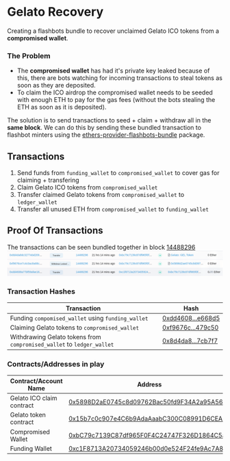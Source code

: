 # Gelato Recovery

Creating a flashbots bundle to recover unclaimed Gelato ICO tokens from a **compromised wallet**.

### The Problem
- The **compromised wallet** has had it's private key leaked because of this, there are bots watching for incoming transactions to steal tokens as soon as they are deposited. 
- To claim the ICO airdrop the compromised wallet needs to be seeded with enough ETH to pay for the gas fees (without the bots stealing the ETH as soon as it is deposited). 

The solution is to send transactions to seed + claim + withdraw all in the **same block**. We can do this by sending these bundled transaction to flashbot minters using the [ethers-provider-flashbots-bundle](https://www.npmjs.com/package/@flashbots/ethers-provider-bundle) package.

## Transactions 
1. Send funds from `funding_wallet` to `compromised_wallet` to cover gas for claiming + transfering
2. Claim Gelato ICO tokens from `compromised_wallet` 
3. Transfer claimed Gelato tokens from `compromised_wallet` to `ledger_wallet`
4. Transfer all unused ETH from `compromised_wallet` to `funding_wallet`

## Proof Of Transactions 
The transactions can be seen bundled together in block [14488296](https://etherscan.io/txs?block=14488296&p=10)
![Transactions In Block 14488296](./Block_14488296.png)

### Transaction Hashes
| Transaction                                                            | Hash                                                                                                                                                             |
| -----------                                                            | -----------                                                                                                                                                      |
| Funding `compomised_wallet` using `funding_wallet`                     | [0xdd4608...e668d5](https://etherscan.io/tx/0xdd4608a77bf59afae165d6d9450ab03fd256d4f47a3f152928893810c5e668d5)                                                  |
 Claiming Gelato tokens to `compromised_wallet`                       | [0xf9676c...479c50](https://etherscan.io/tx/0xf76ce7c4c0ac8a68cae7417e230db2826e501a1abc731c620d8b2990479c50) |
| Withdrawing Gelato tokens from `compromised_wallet` to `ledger_wallet` | [0x8d4da8...7cb7f7](https://etherscan.io/tx/0xf9676ce7c4c0ac8a68cae7417e230db2826e501a1abc731c620d8b2990479c50) |

### Contracts/Addresses in play
| Contract/Account Name     | Address                                                                                                               |
| -----------               | -----------                                                                                                           |
| Gelato ICO claim contract | [0x5898D2aE0745c8d09762Bac50fd9F34A2a95A563](https://etherscan.io/address/0x5898D2aE0745c8d09762Bac50fd9F34A2a95A563) |
| Gelato token contract     | [0x15b7c0c907e4C6b9AdaAaabC300C08991D6CEA05](https://etherscan.io/address/0x15b7c0c907e4C6b9AdaAaabC300C08991D6CEA05) |
| Compromised Wallet        | [0xbC79c7139C87df965F0F4C24747F326D1864C5aF](https://etherscan.io/address/0xbC79c7139C87df965F0F4C24747F326D1864C5aF) |
| Funding Wallet            | [0xc1F8713A20734059246b00d0e524F24fe9Ac7A8B](https://etherscan.io/address/0xc1F8713A20734059246b00d0e524F24fe9Ac7A8B) |
